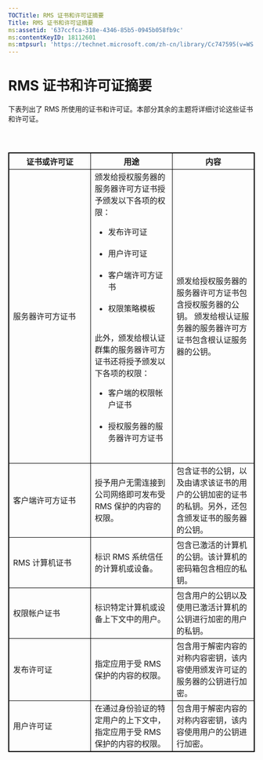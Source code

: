 ```yaml
---
TOCTitle: RMS 证书和许可证摘要
Title: RMS 证书和许可证摘要
ms:assetid: '637ccfca-318e-4346-85b5-0945b058fb9c'
ms:contentKeyID: 18112601
ms:mtpsurl: 'https://technet.microsoft.com/zh-cn/library/Cc747595(v=WS.10)'
---
```


RMS 证书和许可证摘要
====================

下表列出了 RMS 所使用的证书和许可证。本部分其余的主题将详细讨论这些证书和许可证。

###  

 
<table style="border:1px solid black;">
<colgroup>
<col width="33%" />
<col width="33%" />
<col width="33%" />
</colgroup>
<thead>
<tr class="header">
<th style="border:1px solid black;" >证书或许可证</th>
<th style="border:1px solid black;" >用途</th>
<th style="border:1px solid black;" >内容</th>
</tr>
</thead>
<tbody>
<tr class="odd">
<td style="border:1px solid black;">服务器许可方证书</td>
<td style="border:1px solid black;">颁发给授权服务器的服务器许可方证书授予颁发以下各项的权限：
<ul>
<li>发布许可证<br />
<br />
</li>
<li>用户许可证<br />
<br />
</li>
<li>客户端许可方证书<br />
<br />
</li>
<li>权限策略模板<br />
<br />
</li>
</ul>
此外，颁发给根认证群集的服务器许可方证书还将授予颁发以下各项的权限：
<ul>
<li>客户端的权限帐户证书<br />
<br />
</li>
<li>授权服务器的服务器许可方证书<br />
<br />
</li>
</ul></td>
<td style="border:1px solid black;">颁发给授权服务器的服务器许可方证书包含授权服务器的公钥。
颁发给根认证服务器的服务器许可方证书包含根认证服务器的公钥。</td>
</tr>
<tr class="even">
<td style="border:1px solid black;">客户端许可方证书</td>
<td style="border:1px solid black;">授予用户无需连接到公司网络即可发布受 RMS 保护的内容的权限。</td>
<td style="border:1px solid black;">包含证书的公钥，以及由请求该证书的用户的公钥加密的证书的私钥。另外，还包含颁发证书的服务器的公钥。</td>
</tr>
<tr class="odd">
<td style="border:1px solid black;">RMS 计算机证书</td>
<td style="border:1px solid black;">标识 RMS 系统信任的计算机或设备。</td>
<td style="border:1px solid black;">包含已激活的计算机的公钥。该计算机的密码箱包含相应的私钥。</td>
</tr>
<tr class="even">
<td style="border:1px solid black;">权限帐户证书</td>
<td style="border:1px solid black;">标识特定计算机或设备上下文中的用户。</td>
<td style="border:1px solid black;">包含用户的公钥以及使用已激活计算机的公钥进行加密的用户的私钥。</td>
</tr>
<tr class="odd">
<td style="border:1px solid black;">发布许可证</td>
<td style="border:1px solid black;">指定应用于受 RMS 保护的内容的权限。</td>
<td style="border:1px solid black;">包含用于解密内容的对称内容密钥，该内容使用颁发许可证的服务器的公钥进行加密。</td>
</tr>
<tr class="even">
<td style="border:1px solid black;">用户许可证</td>
<td style="border:1px solid black;">在通过身份验证的特定用户的上下文中，指定应用于受 RMS 保护的内容的权限。</td>
<td style="border:1px solid black;">包含用于解密内容的对称内容密钥，该内容使用用户的公钥进行加密。</td>
</tr>
</tbody>
</table>
